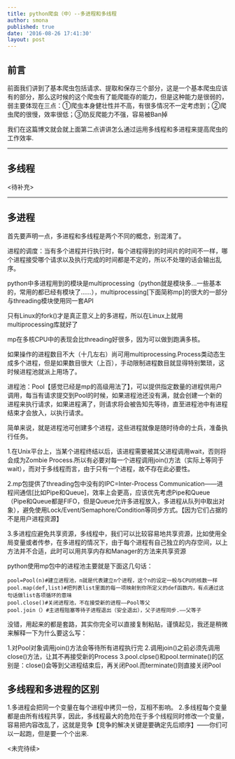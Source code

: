 ```yaml
---
title: python爬虫（中）--多进程和多线程
author: smona
published: true
date: '2016-08-26 17:41:30'
layout: post
---
```


**前言**
--

前面我们讲到了基本爬虫包括请求、提取和保存三个部分，这是一个基本爬虫应该有的部分，那么这时候的这个爬虫有了能爬能存的能力，但是这种能力是很弱的，弱主要体现在三点：①爬虫本身健壮性并不高，有很多情况不一定考虑到；②爬虫爬的很慢，效率很低；③防反爬能力不强，容易被Ban掉

我们在这篇博文就会就上面第二点讲讲怎么通过运用多线程和多进程来提高爬虫的工作效率.

----------


**多线程**
---
<待补充>


----------


**多进程**
---

首先要声明一点，多进程和多线程是两个不同的概念，别混淆了。

进程的调度：当有多个进程并行执行时，每个进程得到的时间片的时间不一样，哪个进程接受哪个请求以及执行完成的时间都是不定的，所以不处理的话会输出乱序。

python中多进程用到的模块是multiprocessing（python就是模块多...一些基本的，常用的都已经有模块了......），multiprocessing[下面简称mp]的很大的一部分与threading模块使用同一套API

只有Linux的fork()才是真正意义上的多进程，所以在Linux上就用multiprocessing库就好了

mp在多核CPU中的表现会比threading好很多，因为可以做到跑满多核。

如果操作的进程数目不大（十几左右）尚可用multiprocessing.Process类动态生成多个进程，但是如果数目很大（上百），手动限制进程数目就显得特别繁琐，这时候进程池就派上用场了。

进程池：Pool【感觉已经是mp的高级用法了】，可以提供指定数量的进程供用户调用，每当有请求提交到Pool的时候，如果进程池还没有满，就会创建一个新的进程来执行请求，如果进程满了，则请求将会被告知先等待，直至进程池中有进程结束才会放入，以执行请求。

简单来说，就是进程池可创建多个进程，这些进程就像是随时待命的士兵，准备执行任务。

1.在Unix平台上，当某个进程终结以后，该进程需要被其父进程调用wait，否则将会成为Zombie Process.所以有必要对每一个进程调用join()方法（实际上等同于wait），而对于多线程而言，由于只有一个进程，故不存在此必要性。

2.mp包提供了threading包中没有的IPC=Inter-Process Communication——进程间通信[比如Pipe和Queue]，效率上会更高，应该优先考虑Pipe和Queue（Pipe和Queue都是FIFO，但是Queue允许多进程放入，多进程从队列中取出对象），避免使用Lock/Event/Semaphore/Condition等同步方式。【因为它们占据的不是用户进程资源】

3.多进程应避免共享资源，多线程中，我们可以比较容易地共享资源，比如使用全局变量或者传参，在多进程的情况下，由于每个进程有自己独立的内存空间，以上方法并不合适，此时可以用共享内存和Manager的方法来共享资源

python使用mp包中的进程池主要就是下面这几句话：

```
pool=Pool(n)#建立进程池，n就是代表建立n个进程，这个n的设定一般与CPU的核数一样
pool.map(def,list)#把列表list里面的每一项映射到你所定义的def函数内，有点通过这句话做list各项循环的意味
pool.close()#关闭进程池，不在接受新的进程——Pool等父
pool.join（）#主进程阻塞等待子进程退出（安全退出），父子进程同步.——父等子
```

没错，用起来的都是套路，其实你完全可以直接复制粘贴，谨慎起见，我还是稍微来解释一下为什么要这么写：

1.对Pool对象调用join()方法会等待所有进程执行完
2.调用join()之前必须先调用close()方法，让其不再接受新的Process
3.pool.clpse()和pool.terminate()的区别是：close()会等到父进程结束后，再关闭Pool.而terminate()则直接关闭Pool

**多线程和多进程的区别**
-----------

1.多进程会把同一个变量在每个进程中拷贝一份，互相不影响。
2.多线程每个变量都是由所有线程共享，因此，多线程最大的危险在于多个线程同时修改一个变量，容易把内容改乱了，这就是竞争【竞争的解决关键是要确定先后顺序】——你们可以一起跑，但是要一个个出来.


<未完待续>
